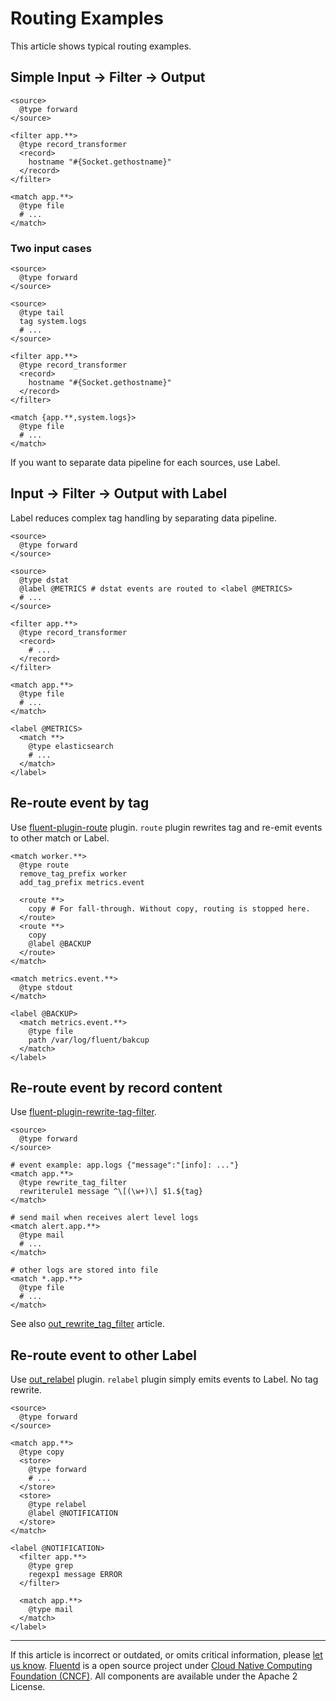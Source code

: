 # Routing Examples

This article shows typical routing examples.


## Simple Input -\> Filter -\> Output

``` {.CodeRay}
<source>
  @type forward
</source>

<filter app.**>
  @type record_transformer
  <record>
    hostname "#{Socket.gethostname}"
  </record>
</filter>

<match app.**>
  @type file
  # ...
</match>
```

### Two input cases

``` {.CodeRay}
<source>
  @type forward
</source>

<source>
  @type tail
  tag system.logs
  # ...
</source>

<filter app.**>
  @type record_transformer
  <record>
    hostname "#{Socket.gethostname}"
  </record>
</filter>

<match {app.**,system.logs}>
  @type file
  # ...
</match>
```

If you want to separate data pipeline for each sources, use Label.

## Input -\> Filter -\> Output with Label

Label reduces complex tag handling by separating data pipeline.

``` {.CodeRay}
<source>
  @type forward
</source>

<source>
  @type dstat
  @label @METRICS # dstat events are routed to <label @METRICS>
  # ...
</source>

<filter app.**>
  @type record_transformer
  <record>
    # ...
  </record>
</filter>

<match app.**>
  @type file
  # ...
</match>

<label @METRICS>
  <match **>
    @type elasticsearch
    # ...
  </match>
</label>
```

## Re-route event by tag

Use
[fluent-plugin-route](https://github.com/tagomoris/fluent-plugin-route)
plugin. `route` plugin rewrites tag and re-emit events to other match or
Label.

``` {.CodeRay}
<match worker.**>
  @type route
  remove_tag_prefix worker
  add_tag_prefix metrics.event

  <route **>
    copy # For fall-through. Without copy, routing is stopped here. 
  </route>
  <route **>
    copy
    @label @BACKUP
  </route>
</match>

<match metrics.event.**>
  @type stdout
</match>

<label @BACKUP>
  <match metrics.event.**>
    @type file
    path /var/log/fluent/bakcup
  </match>
</label>
```

## Re-route event by record content

Use
[fluent-plugin-rewrite-tag-filter](https://github.com/fluent/fluent-plugin-rewrite-tag-filter).

``` {.CodeRay}
<source>
  @type forward
</source>

# event example: app.logs {"message":"[info]: ..."}
<match app.**>
  @type rewrite_tag_filter
  rewriterule1 message ^\[(\w+)\] $1.${tag}
</match>

# send mail when receives alert level logs
<match alert.app.**>
  @type mail
  # ...
</match>

# other logs are stored into file
<match *.app.**>
  @type file
  # ...
</match>
```

See also [out\_rewrite\_tag\_filter](/plugins/output/out_rewrite_tag_filter.md) article.

## Re-route event to other Label

Use [out\_relabel](/plugins/output/out_relabel.md) plugin. `relabel` plugin simply emits
events to Label. No tag rewrite.

``` {.CodeRay}
<source>
  @type forward
</source>

<match app.**>
  @type copy
  <store>
    @type forward
    # ...
  </store>
  <store>
    @type relabel
    @label @NOTIFICATION
  </store>
</match>

<label @NOTIFICATION>
  <filter app.**>
    @type grep
    regexp1 message ERROR
  </filter>

  <match app.**>
    @type mail
  </match>
</label>
```


------------------------------------------------------------------------

If this article is incorrect or outdated, or omits critical information,
please [let us know](https://github.com/fluent/fluentd-docs/issues?state=open).
[Fluentd](http://www.fluentd.org/) is a open source project under [Cloud Native Computing Foundation (CNCF)](https://cncf.io/). All components
are available under the Apache 2 License.
